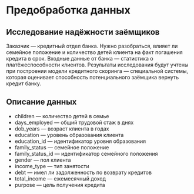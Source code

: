 # Предобработка данных
##  Исследование надёжности заёмщиков
Заказчик — кредитный отдел банка. Нужно разобраться, влияет ли семейное положение и количество детей клиента на факт погашения кредита в срок. Входные данные от банка — статистика о платёжеспособности клиентов.
Результаты исследования будут учтены при построении модели кредитного скоринга — специальной системы, которая оценивает способность потенциального заёмщика вернуть кредит банку.

## Описание данных
 - children — количество детей в семье
 - days_employed — общий трудовой стаж в днях
 - dob_years — возраст клиента в годах
 - education — уровень образования клиента
 - education_id — идентификатор уровня образования
 - family_status — семейное положение
 - family_status_id — идентификатор семейного положения
 - gender — пол клиента
 - income_type — тип занятости
 - debt — имел ли задолженность по возврату кредитов
 - total_income — ежемесячный доход
 - purpose — цель получения кредита
